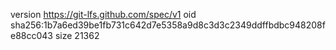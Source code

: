 version https://git-lfs.github.com/spec/v1
oid sha256:1b7a6ed39be1fb731c642d7e5358a9d8c3d3c2349ddffbdbc948208fe88cc043
size 21362
